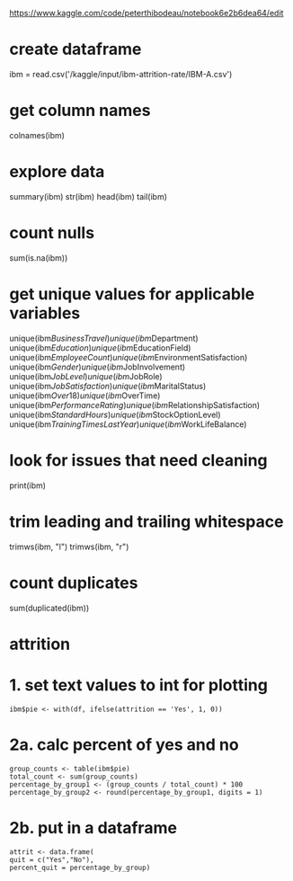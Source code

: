 https://www.kaggle.com/code/peterthibodeau/notebook6e2b6dea64/edit

# create dataframe
ibm = read.csv('/kaggle/input/ibm-attrition-rate/IBM-A.csv')

# get column names
colnames(ibm)

# explore data
summary(ibm)
str(ibm)
head(ibm)
tail(ibm)

# count nulls
sum(is.na(ibm))

# get unique values for applicable variables
unique(ibm$BusinessTravel)
unique(ibm$Department)
unique(ibm$Education)
unique(ibm$EducationField)
unique(ibm$EmployeeCount)
unique(ibm$EnvironmentSatisfaction)
unique(ibm$Gender) 
unique(ibm$JobInvolvement)
unique(ibm$JobLevel) 
unique(ibm$JobRole) 
unique(ibm$JobSatisfaction) 
unique(ibm$MaritalStatus) 
unique(ibm$Over18) 
unique(ibm$OverTime)
unique(ibm$PerformanceRating)
unique(ibm$RelationshipSatisfaction) 
unique(ibm$StandardHours) 
unique(ibm$StockOptionLevel)
unique(ibm$TrainingTimesLastYear)
unique(ibm$WorkLifeBalance)


# look for issues that need cleaning
print(ibm)

# trim leading and trailing whitespace
trimws(ibm, "l")
trimws(ibm, "r")

# count duplicates
sum(duplicated(ibm))

# attrition
  # 1. set text values to int for plotting
    ibm$pie <- with(df, ifelse(attrition == 'Yes', 1, 0))
  # 2a. calc percent of yes and no
    group_counts <- table(ibm$pie)
    total_count <- sum(group_counts)
    percentage_by_group1 <- (group_counts / total_count) * 100
    percentage_by_group2 <- round(percentage_by_group1, digits = 1)
  # 2b. put in a dataframe
    attrit <- data.frame(
    quit = c("Yes","No"),
    percent_quit = percentage_by_group)

